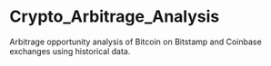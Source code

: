 # Crypto_Arbitrage_Analysis
Arbitrage opportunity analysis of Bitcoin on Bitstamp and Coinbase exchanges using historical data.
